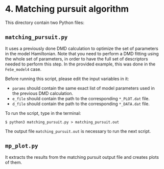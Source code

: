 # 4. Matching pursuit algorithm

This directory contain two Python files:

## `matching_pursuit.py`

It uses a previously done DMD calculation to optimize the set of parameters in the model Hamiltonian. Note that you need to perform a DMD fitting using the whole set of parameters, in order to have the full set of descriptors needed to perform this step. In the provided example, this was done in the `FeSe_model4` case.

Before running this script, please edit the input variables in it:

- `params` should contain the same exact list of model parameters used in the previous DMD calculation. 
- `e_file` should contain the path to the corresponding `*_PLOT.dat` file.
- `d_file` should contain the path to the corresponding `*_DATA.dat` file.

To run the script, type in the terminal:

```$ python3 matching_pursuit.py > matching_pursuit.out```

The output file `matching_pursuit.out` is necessary to run the next script.

## `mp_plot.py`

It extracts the results from the matching pursuit output file and creates plots of them. 

